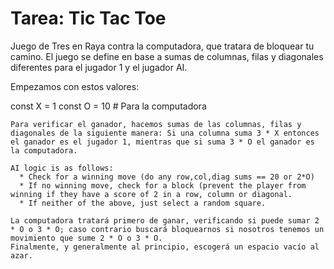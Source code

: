 # Tarea: Tic Tac Toe

Juego de Tres en Raya contra la computadora, que tratara de bloquear tu camino. El juego se define en base a sumas de columnas, filas y diagonales diferentes para el jugador 1 y el jugador AI.

Empezamos con estos valores:

const X = 1
const O = 10 # Para la computadora

```
Para verificar el ganador, hacemos sumas de las columnas, filas y diagonales de la siguiente manera: Si una columna suma 3 * X entonces el ganador es el jugador 1, mientras que si suma 3 * O el ganador es la computadora.

AI logic is as follows:
  * Check for a winning move (do any row,col,diag sums == 20 or 2*O)
  * If no winning move, check for a block (prevent the player from winning if they have a score of 2 in a row, column or diagonal.
  * If neither of the above, just select a random square.

La computadora tratará primero de ganar, verificando si puede sumar 2 * O o 3 * O; caso contrario buscará bloquearnos si nosotros tenemos un movimiento que sume 2 * O o 3 * O.
Finalmente, y generalmente al principio, escogerá un espacio vacío al azar.

```
